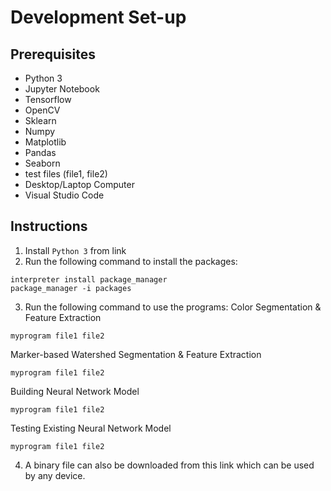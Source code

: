 # Development Set-up
## Prerequisites
* Python 3
* Jupyter Notebook
* Tensorflow
* OpenCV
* Sklearn
* Numpy
* Matplotlib
* Pandas
* Seaborn
* test files (file1, file2)
* Desktop/Laptop Computer
* Visual Studio Code
## Instructions
1. Install `Python 3` from link
2. Run the following command to install the packages:
```
interpreter install package_manager
package_manager -i packages
```
3. Run the following command to use the programs:
Color Segmentation & Feature Extraction
```
myprogram file1 file2
```
Marker-based Watershed Segmentation & Feature Extraction
```
myprogram file1 file2
```
Building Neural Network Model
```
myprogram file1 file2
```
Testing Existing Neural Network Model
```
myprogram file1 file2
```
4. A binary file can also be downloaded from this link which can be used by any device.
